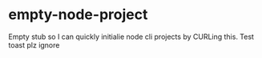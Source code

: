 # empty-node-project
Empty stub so I can quickly initialie node cli projects by CURLing this. Test toast plz ignore
